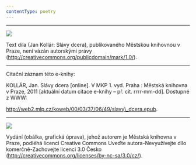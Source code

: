 ```yaml
---
contentType: poetry
---
```


* * *

![](../Images/pd-88x31.png)  

Text díla (Jan Kollár: Slávy dcera), publikovaného Městskou knihovnou v Praze, není vázán autorskými právy (http://creativecommons.org/publicdomain/mark/1.0/). 

* * *

Citační záznam této e-knihy:

KOLLÁR, Jan. Slávy dcera \[online\]. V MKP 1. vyd. Praha : Městská knihovna v Praze, 2011 \[aktuální datum citace e-knihy – př. cit. rrrr-mm-dd\]. Dostupné z WWW: 

<http://web2.mlp.cz/koweb/00/03/37/06/49/slavy\_dcera.epub>.

* * *

![](../Images/88x31.png)  

Vydání (obálka, grafická úprava), jehož autorem je Městská knihovna v Praze, podléhá licenci Creative Commons Uveďte autora-Nevyužívejte dílo komerčně-Zachovejte licenci 3.0 Česko (http://creativecommons.org/licenses/by-nc-sa/3.0/cz/).
